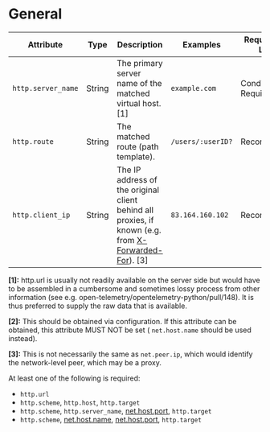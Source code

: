 # General

<!-- semconv http.server -->
| Attribute  | Type | Description  | Examples  | Requirement Level |
|---|---|---|---|---|
| `http.server_name` | String | The primary server name of the matched virtual host. [1] | `example.com` | Conditionally Required [2] |
| `http.route` | String | The matched route (path template). | `/users/:userID?` | Recommended |
| `http.client_ip` | String | The IP address of the original client behind all proxies, if known (e.g. from [X-Forwarded-For](https://developer.mozilla.org/en-US/docs/Web/HTTP/Headers/X-Forwarded-For)). [3] | `83.164.160.102` | Recommended |

**[1]:** http.url is usually not readily available on the server side but would have to be assembled in a cumbersome and sometimes lossy process from other information (see e.g. open-telemetry/opentelemetry-python/pull/148). It is thus preferred to supply the raw data that is available.

**[2]:** This should be obtained via configuration. If this attribute can be obtained, this attribute MUST NOT be set ( `net.host.name` should be used instead).

**[3]:** This is not necessarily the same as `net.peer.ip`, which would identify the network-level peer, which may be a proxy.

At least one of the following is required:

* `http.url`
* `http.scheme`, `http.host`, `http.target`
* `http.scheme`, `http.server_name`, [net.host.port](general.md), `http.target`
* `http.scheme`, [net.host.name](general.md), [net.host.port](general.md), `http.target`

<!-- endsemconv -->